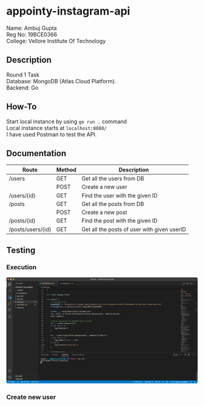 # appointy-instagram-api

Name: Ambuj Gupta  
Reg No: 19BCE0366  
College: Vellore Institute Of Technology  

## Description

Round 1 Task  
Database: MongoDB (Atlas Cloud Platform).  
Backend: Go  

## How-To

Start local instance by using `go run .` command  
Local instance starts at `localhost:8080/`  
I have used Postman to test the API.

## Documentation

| Route             | Method | Description                                 |
|-------------------|--------|---------------------------------------------|
| /users            | GET    | Get all the users from DB                   |
|                   | POST   | Create a new user                           |
| /users/{id}       | GET    | Find the user with the given ID             |
| /posts            | GET    | Get all the posts from DB                   |
|                   | POST   | Create a new post                           |
| /posts/{id}       | GET    | Find the post with the given ID             |
| /posts/users/{id} | GET    | Get all the posts of user with given userID |

## Testing
### Execution
![](/images/1_vscode.png)

### Create new user

